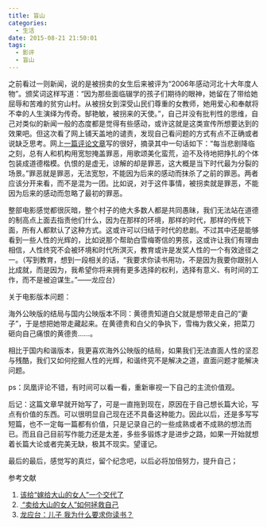 ```yaml
---
title: 盲山
categories:
  - 生活
date: 2015-08-21 21:50:01
tags:
  - 影评
  - 盲山
---
```


之前看过一则新闻，说的是被拐卖的女生后来被评为“2006年感动河北十大年度人物”。颁奖词这样写道：“因为那些面临辍学的孩子们期待的眼神，她留在了带给她屈辱和苦难的贫穷山村。从被拐女到深受山民们尊重的女教师，她用爱心和奉献将不幸的人生演绎为传奇。郜艳敏，被拐来的天使。”，自己并没有批判性的思维，自己对类似的新闻一般的态度都是觉得有些感动，或许这就是这类宣传所想要达到的效果吧。但这次看了网上铺天盖地的谴责，发现自己看问题的方式有点不正确或者说缺乏思考。网上[一篇评论文章](http://news.ifeng.com/a/20150730/44303900_0.shtml)写的很好，摘录其中一句话如下：“每当悲剧降临之刻，总有人和机构用宽恕掩盖罪恶，用歌颂美化蛮荒，迫不及待地把挣扎的个体包装成道德楷模。仇恨的是虚无，谅解的却是罪恶，这大概是当下时代最为分裂的场景。”罪恶就是罪恶，无法宽恕，不能因为后来的感动而抹杀了之前的罪恶。两者应该分开来看，而不是混为一团。比如说，对于这件事情，被拐卖就是罪恶，不能因为后来的感动而忽略了最初的罪恶。

整部电影感觉都很灰暗，整个村子的绝大多数人都是共同愚昧，我们无法站在道德的制高点上面去指责他们什么，因为在那样的环境，那样的时代，那样的传统下面，所有人都默认了这种方式。这或许可以归结于时代的悲剧。不过其中还是能够看到一些人性的光辉的，比如说那个帮助白雪梅寄信的男孩，这或许让我们有理由相信，人性终究不会被环境和时代所溟灭，教育或许是发奖人性的一个有效途径之一。（写到教育，想到一段相关的话，“我要求你读书用功，不是因为我要你跟别人比成就，而是因为，我希望你将来拥有更多选择的权利，选择有意义、有时间的工作，而不是被迫谋生。”——龙应台）

关于电影版本问题：

海外公映版的结局与国内公映版本不同：黄德贵知道白父就是想带走自己的“妻子”，于是想把她带走藏起来。在黄德贵和白父的争执下，雪梅为救父亲，把菜刀砸向自己痛恨的黄德贵......。

相比于国内和谐版本，我更喜欢海外公映版的结局，如果我们无法直面人性的坚忍与残酷，我们又如何挖掘人性的光辉，和谐终究不是解决之道，直面问题才能解决问题。

ps：凤凰评论不错，有时间可以看一看，重新审视一下自己的主流价值观。

后记：这篇文章早就开始写了，可是一直拖到现在，原因在于自己想长篇大论，写点有价值的东西。可以很明显自己现在还不具备这种能力。因此以后，还是多写写短篇，也不一定每一篇都有价值，只是记录自己的一些成熟或者不成熟的想法而已。而且自己目前写作能力还是太差，多些多锻炼才是进步之路，如果一开始就想着长篇大论或者完美无缺，极其不现实。望谨记。

最后的最后，感觉写的真烂，留个纪念吧，以后必将加倍努力，提升自己；

参考文献

1. [该给“嫁给大山的女人”一个交代了](http://news.ifeng.com/a/20150730/44303900_0.shtml)
2. [ “卖给大山的女人”如何拯救自己](http://news.ifeng.com/a/20150730/44308982_0.shtml)
3. [龙应台：儿子 我为什么要求你读书？](http://edu.qq.com/a/20141223/049634.htm)

